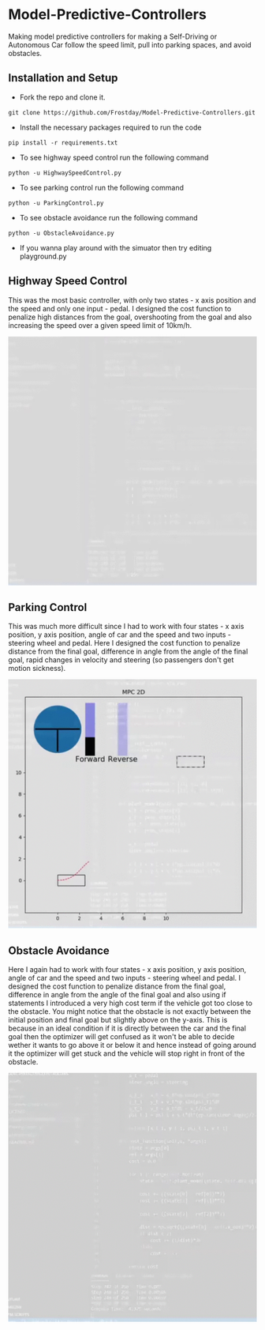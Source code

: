 # Model-Predictive-Controllers
Making model predictive controllers for making a Self-Driving or Autonomous Car follow the speed limit, pull into parking spaces, and avoid obstacles.

## Installation and Setup
* Fork the repo and clone it.
```
git clone https://github.com/Frostday/Model-Predictive-Controllers.git
```
* Install the necessary packages required to run the code
```
pip install -r requirements.txt
```
* To see highway speed control run the following command
```
python -u HighwaySpeedControl.py
```
* To see parking control run the following command
```
python -u ParkingControl.py
```
* To see obstacle avoidance run the following command
```
python -u ObstacleAvoidance.py
```
* If you wanna play around with the simuator then try editing playground.py

## Highway Speed Control
This was the most basic controller, with only two states - x axis position and the speed and only one input - pedal. I designed the cost function to penalize high distances from the goal, overshooting from the goal and also increasing the speed over a given speed limit of 10km/h. 

![](assets/speedcontrol.gif)

## Parking Control
This was much more difficult since I had to work with four states - x axis position, y axis position, angle of car and the speed and two inputs - steering wheel and pedal. Here I designed the cost function to penalize distance from the final goal, difference in angle from the angle of the final goal, rapid changes in velocity and steering (so passengers don't get motion sickness). 

![](assets/parkingcontrol.gif)

## Obstacle Avoidance
Here I again had to work with four states - x axis position, y axis position, angle of car and the speed and two inputs - steering wheel and pedal. I designed the cost function to penalize distance from the final goal, difference in angle from the angle of the final goal and also using if statements I introduced a very high cost term if the vehicle got too close to the obstacle. You might notice that the obstacle is not exactly between the initial position and final goal but slightly above on the y-axis. This is because in an ideal condition if it is directly between the car and the final goal then the optimizer will get confused as it won't be able to decide wether it wants to go above it or below it and hence instead of going around it the optimizer will get stuck and the vehicle will stop right in front of the obstacle. 

![](assets/obstacleavoidance.gif)
